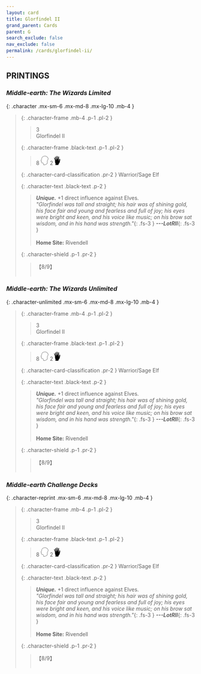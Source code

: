 ```yaml
---
layout: card
title: Glorfindel II
grand_parent: Cards
parent: G
search_exclude: false
nav_exclude: false
permalink: /cards/glorfindel-ii/
---
```


## PRINTINGS


### _Middle-earth: The Wizards Limited_

{: .character .mx-sm-6 .mx-md-8 .mx-lg-10 .mb-4 }
> {: .character-frame .mb-4 .p-1 .pl-2 }
> > <div class="card-mp">3</div>
> > <div class="character-card-name">Glorfindel II</div>
>
> {: .character-frame .black-text .p-1 .pl-2 }
> > 8 ![](/assets/images/mind.svg) 2![](/assets/images/di.svg)
>
> {: .character-card-classification .pr-2 }
> Warrior/Sage Elf
>
> {: .character-text .black-text .p-2 }
> > _**Unique.**_ +1 direct influence against Elves. <br>_"Glorfindel was tall and straight; his hair was of shining gold, his face fair and young and fearless and full of joy; his eyes were bright and keen, and his voice like music; on his brow sat wisdom, and in his hand was strength."_{: .fs-3 } ***---&#65279;LotRII***{: .fs-3 }  <br><br>**Home Site:** Rivendell 
>
> {: .character-shield .p-1 .pr-2 }
> > <div class="card-shield">【8/9】</div>
> > <div class="card-corruption">&nbsp;</div>

### _Middle-earth: The Wizards Unlimited_

{: .character-unlimited .mx-sm-6 .mx-md-8 .mx-lg-10 .mb-4 }
> {: .character-frame .mb-4 .p-1 .pl-2 }
> > <div class="card-mp">3</div>
> > <div class="character-card-name">Glorfindel II</div>
>
> {: .character-frame .black-text .p-1 .pl-2 }
> > 8 ![](/assets/images/mind.svg) 2![](/assets/images/di.svg)
>
> {: .character-card-classification .pr-2 }
> Warrior/Sage Elf
>
> {: .character-text .black-text .p-2 }
> > _**Unique.**_ +1 direct influence against Elves. <br>_"Glorfindel was tall and straight; his hair was of shining gold, his face fair and young and fearless and full of joy; his eyes were bright and keen, and his voice like music; on his brow sat wisdom, and in his hand was strength."_{: .fs-3 } ***---&#65279;LotRII***{: .fs-3 }  <br><br>**Home Site:** Rivendell 
>
> {: .character-shield .p-1 .pr-2 }
> > <div class="card-shield">【8/9】</div>
> > <div class="card-corruption">&nbsp;</div>

### _Middle-earth Challenge Decks_

{: .character-reprint .mx-sm-6 .mx-md-8 .mx-lg-10 .mb-4 }
> {: .character-frame .mb-4 .p-1 .pl-2 }
> > <div class="card-mp">3</div>
> > <div class="character-card-name">Glorfindel II</div>
>
> {: .character-frame .black-text .p-1 .pl-2 }
> > 8 ![](/assets/images/mind.svg) 2![](/assets/images/di.svg)
>
> {: .character-card-classification .pr-2 }
> Warrior/Sage Elf
>
> {: .character-text .black-text .p-2 }
> > _**Unique.**_ +1 direct influence against Elves. <br>_"Glorfindel was tall and straight; his hair was of shining gold, his face fair and young and fearless and full of joy; his eyes were bright and keen, and his voice like music; on his brow sat wisdom, and in his hand was strength."_{: .fs-3 } ***---&#65279;LotRII***{: .fs-3 }  <br><br>**Home Site:** Rivendell 
>
> {: .character-shield .p-1 .pr-2 }
> > <div class="card-shield">【8/9】</div>
> > <div class="card-corruption">&nbsp;</div>
